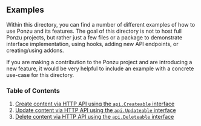 ## Examples

Within this directory, you can find a number of different examples of how to use
Ponzu and its features. The goal of this directory is not to host full Ponzu
projects, but rather just a few files or a package to demonstrate interface 
implementation, using hooks, adding new API endpoints, or creating/using addons.

If you are making a contribution to the Ponzu project and are introducing a new
feature, it would be very helpful to include an example with a concrete use-case 
for this directory. 

### Table of Contents
1. [Create content via HTTP API using the `api.Createable` interface](https://github.com/ponzu-cms/ponzu/tree/master/examples/createable)
2. [Update content via HTTP API using the `api.Updateable` interface](https://github.com/ponzu-cms/ponzu/tree/master/examples/updateable)
3. [Delete content via HTTP API using the `api.Deleteable` interface](https://github.com/ponzu-cms/ponzu/tree/master/examples/deleteable)
